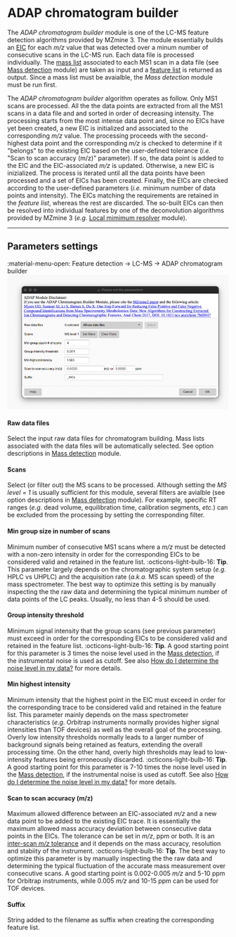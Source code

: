 # **ADAP chromatogram builder**
The _ADAP chromatogram builder_ module is one of the LC-MS feature detection algorithms provided by MZmine 3. The module essentially builds an [EIC](../../terminology/general-terminology.md#extracted-ion-chromatogram) for each _m/z_ value that was detected over a minum number of consecutive scans in the LC-MS run.
Each data file is processed individually. The [mass list](../../terminology/general-terminology.md#mass-list) associated to each MS1 scan in a data file (see [Mass detection](../featdet_mass_detection/mass-detection.md) module) are taken as input and a [feature list](../../terminology/general-terminology.md#feature-list) is returned as output. Since a mass list must be avaialble, the _Mass detection_ module must be run first.

The _ADAP chromatogram builder_ algorithm operates as follow. Only MS1 scans are processed. All the the data points are extracted from all the MS1 scans in a data file and and sorted in order of decreasing intensity. The processing starts from the most intense data point and, since no EICs have yet been created, a new EIC is initialized and associated to the corresponding _m/z_ value. The processing proceeds with the second-highest data point and the corresponding _m/z_ is checked to determine if it "belongs" to the existing EIC based on the user-defined tolerance (_i.e._ "Scan to scan accuracy (m/z)" parameter). If so, the data point is added to the EIC and the EIC-associated _m/z_ is updated. Otherwise, a new EIC is inizialized. The process is iterated until all the data points have been processed and a set of EICs has been created. Finally, the EICs are checked according to the user-defined parameters (_i.e._ minimum number of data points and intensity). The EICs matching the requirements are retained in the _feature list_, whereas the rest are discarded. The so-built EICs can then be resolved into individual features by one of the deconvolution algorithms provided by MZmine 3 (_e.g._ [Local mimimum resolver](../featdet_resolver_local_minimum/local-minimum-resolver.md) module).

---
## Parameters settings
:material-menu-open: Feature detection → LC-MS → ADAP chromatogram builder
![ADAP Chromatogram Builder](adap_chromatogram_builder.png)

#### **Raw data files**
Select the input raw data files for chromatogram building. Mass lists associated with the data files will be automatically selected. See option descriptions in [Mass detection](../featdet_mass_detection/mass-detection.md#parameters-settings) module.

####  **Scans**
Select (or filter out) the MS scans to be processed. Although setting the _MS level = 1_ is usually sufficient for this module, several filters are avialble (see option descriptions in [Mass detection](../featdet_mass_detection/mass-detection.md#parameters-settings) module). For example, specific RT ranges (_e.g._ dead volume, equilibration time, calibration segments, _etc._) can be excluded from the processing by setting the corresponding filter.

####  **Min group size in number of scans**
Minimum number of consecutive MS1 scans where a _m/z_ must be detected with a non-zero intensity in order for the corresponding EICs to be considered valid and retained in the feature list.
:octicons-light-bulb-16: **Tip**. This parameter largely depends on the chromatographic system setup (_e.g._ HPLC vs UHPLC) and the acquisition rate (_a.k.a._ MS scan speed) of the mass spectrometer. The best way to optimize this setting is by manually inspecting the the raw data and determining the typical minimum number of data points of the LC peaks. Usually, no less than 4-5 should be used.

#### **Group intensity threshold**
Minimum signal intensity that the group scans (see previous parameter) must exceed in order for the corresponding EICs to be considered valid and retained in the feature list.
:octicons-light-bulb-16: **Tip**. A good starting point for this parameter is 3 times the noise level used in the [Mass detection](../featdet_mass_detection/mass-detection.md), if the instrumental noise is used as cutoff. See also [How do I determine the noise level in my data?](../featdet_mass_detection/mass-detection.md#how-do-i-determine-the-noise-level-in-my-data) for more details.

#### **Min highest intensity**
Minimum intensity that the highest point in the EIC must exceed in order for the corresponding trace to be considered valid and retained in the feature list. This parameter mainly depends on the mass spectrometer characteristics (_e.g._ Orbitrap instruments normally provides higher signal intensities than TOF devices) as well as the overall goal of the processing. Overly low intensity thresholds normally leads to a larger number of background signals being retained as featurs, extending the overall processing time. On the other hand, overly high thresholds may lead to low-intensity features being erroneously discarded.
:octicons-light-bulb-16: **Tip**. A good starting point for this parameter is 7-10 times the noise level used in the [Mass detection](../featdet_mass_detection/mass-detection.md), if the instrumental noise is used as cutoff. See also [How do I determine the noise level in my data?](../featdet_mass_detection/mass-detection.md#how-do-i-determine-the-noise-level-in-my-data) for more details.

#### **Scan to scan accuracy (m/z)**
Maximum allowed difference between an EIC-associated _m/z_ and a new data point to be added to the existing EIC trace. It is essentially the maximum allowed mass accuracy deviation between consecutive data points in the EICs. The tolerance can be set in _m/z_, ppm or both. It is an [inter-scan _m/z_ tolerance](../../terminology/general-terminology.md#intra-and-inter-scan-tolerances) and it depends on the mass accuracy, resolution and stabiity of the instrument.
:octicons-light-bulb-16: **Tip**. The best way to optimize this parameter is by manually inspecting the the raw data and determining the typical fluctuation of the accurate mass measurement over consecutive scans. A good starting point is 0.002-0.005 _m/z_ and 5-10 ppm for Orbitrap instruments, while 0.005 _m/z_ and 10-15 ppm can be used for TOF devices. 

#### **Suffix**
String added to the filename as suffix when creating the corresponding feature list.